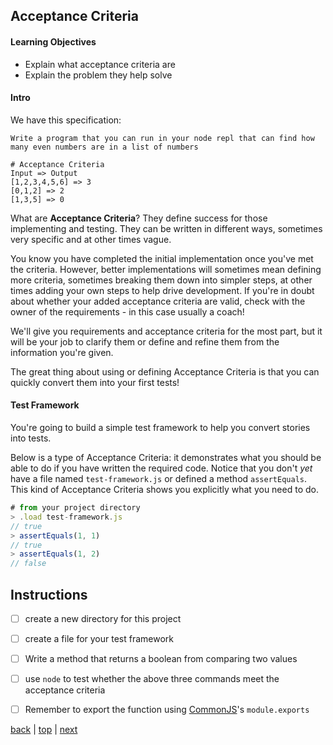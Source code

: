 ## Acceptance Criteria

#### Learning Objectives
- Explain what acceptance criteria are
- Explain the problem they help solve

#### Intro
We have this specification:

```
Write a program that you can run in your node repl that can find how many even numbers are in a list of numbers

# Acceptance Criteria
Input => Output
[1,2,3,4,5,6] => 3
[0,1,2] => 2
[1,3,5] => 0
```

What are **Acceptance Criteria**? They define success for those implementing and testing. They can be written in different ways, sometimes very specific and at other times vague.

You know you have completed the initial implementation once you've met the criteria. However, better implementations will sometimes mean defining more criteria, sometimes breaking them down into simpler steps, at other times adding your own steps to help drive development. If you're in doubt about whether your added acceptance criteria are valid, check with the owner of the requirements - in this case usually a coach!

We'll give you requirements and acceptance criteria for the most part, but it will be your job to clarify them or define and refine them from the information you're given.

The great thing about using or defining Acceptance Criteria is that you can quickly convert them into your first tests!

#### Test Framework

You're going to build a simple test framework to help you convert stories into tests.

Below is a type of Acceptance Criteria: it demonstrates what you should be able to do if you have written the required code. Notice that you don't _yet_ have a file named `test-framework.js` or defined a method `assertEquals`. This kind of Acceptance Criteria shows you explicitly what you need to do.

```js
# from your project directory
> .load test-framework.js
// true
> assertEquals(1, 1)
// true
> assertEquals(1, 2)
// false
```

## Instructions
- [ ] create a new directory for this project
- [ ] create a file for your test framework
- [ ] Write a method that returns a boolean from comparing two values
- [ ] use `node` to test whether the above three commands meet the acceptance criteria
- [ ] Remember to export the function using [CommonJS](https://nodejs.org/docs/latest/api/modules.html)'s `module.exports`



[back](../README.md) | [top](#learning-objectives) | [next](./a-simple-test-framework.md)
